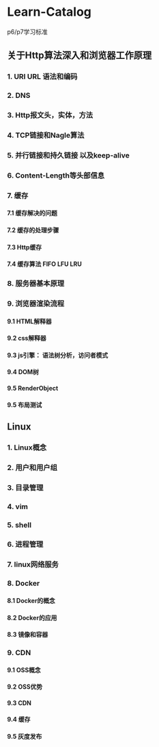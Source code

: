 # Learn-Catalog
p6/p7学习标准

## 关于Http算法深入和浏览器工作原理

### 1. URI URL 语法和编码
### 2. DNS
### 3. Http报文头，实体，方法
### 4. TCP链接和Nagle算法
### 5. 并行链接和持久链接 以及keep-alive
### 6. Content-Length等头部信息
### 7. 缓存
#### 7.1 缓存解决的问题
#### 7.2 缓存的处理步骤
#### 7.3 Http缓存
#### 7.4 缓存算法 FIFO LFU LRU
### 8. 服务器基本原理
### 9. 浏览器渲染流程
#### 9.1 HTML解释器
#### 9.2 css解释器
#### 9.3 js引擎： 语法树分析，访问者模式 
#### 9.4 DOM树 
#### 9.5 RenderObject 
#### 9.5 布局测试

## Linux

### 1. Linux概念
### 2. 用户和用户组
### 3. 目录管理
### 4. vim
### 5. shell
### 6. 进程管理
### 7. linux网络服务
### 8. Docker
#### 8.1 Docker的概念
#### 8.2 Docker的应用
#### 8.3 镜像和容器
### 9. CDN
#### 9.1 OSS概念
#### 9.2 OSS优势
#### 9.3 CDN
#### 9.4 缓存
#### 9.5 灰度发布
